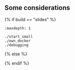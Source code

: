 ## Some considerations

{% if build == "slides" %}
<!-- BUILDING THE SLIDES -->
```{toctree}
:maxdepth: 1

./start_small
./own_docker
./debugging
```
{% else %}
<!-- BUILDING THE PAGES -->

{% endif %}

